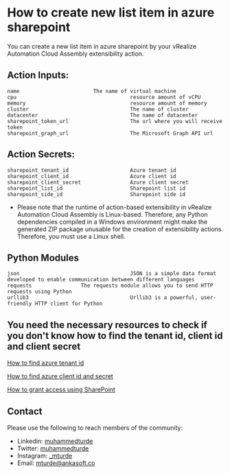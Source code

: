 # How to create new list item in azure sharepoint
You can create a new list item in azure sharepoint by your vRealize Automation Cloud Assembly extensibility action.
## Action Inputs:
    name				        The name of virtual machine
    cpu                                     resource amount of vCPU
    memory                                  resource amount of memory
    cluster                                 The name of cluster
    datacenter                              The name of datacenter 
    sharepoint_token_url                    The url where you will receive token
    sharepoint_graph_url                    The Microsoft Graph API url
## Action Secrets:
    sharepoint_tenant_id                    Azure tenant id   
    sharepoint_client_id                    Azure client id 
    sharepoint_client_secret                Azure client secret
    sharepoint_list_id                      Sharepoint list id
    sharepoint_side_id                      Sharepoint side id
* Please note that the runtime of action-based extensibility in vRealize Automation Cloud Assembly is Linux-based.
Therefore, any Python dependencies compiled in a Windows environment might make the generated ZIP package unusable for the creation of extensibility actions. Therefore, you must use a Linux shell.
## Python Modules
    json                                    JSON is a simple data format developed to enable communication between different languages
    requests				The requests module allows you to send HTTP requests using Python
    urllib3                                 Urllib3 is a powerful, user-friendly HTTP client for Python
## You need the necessary resources to check if you don't know how to find the tenant id, client id and client secret
[How to find azure tenant id](https://learn.microsoft.com/en-us/azure/active-directory/fundamentals/active-directory-how-to-find-tenant)

[How to find azure client id and secret](https://docs.lacework.com/onboarding/gather-the-required-azure-client-id-tenant-id-and-client-secret)

[How to grant access using SharePoint](https://learn.microsoft.com/en-us/sharepoint/dev/solution-guidance/security-apponly-azureacs)

## Contact

Please use the following to reach members of the community:

* Linkedin: [muhammedturde](https://www.linkedin.com/in/muhammedturde/)
* Twitter: [muhammedturde](https://twitter.com/muhammedturde)
* Instagram: [_mturde](https://www.instagram.com/_mturde/)
* Email: [mturde@ankasoft.co](mailto:mturde@ankasoft.co)
